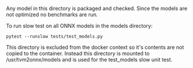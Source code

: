 Any model in this directory is packaged and checked. Since the models are not optimized
no benchmarks are run.

To run slow test on all ONNX models in the models directory:
```
pytest --runslow tests/test_models.py
```

This directory is excluded from the docker context so it's contents are not copied
to the container. Instead this directory is mounted to /usr/tvm2onnx/models and is used for
the test_models slow unit test.
